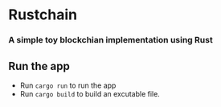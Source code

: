 # Rustchain
### A simple toy blockchian implementation using Rust

## Run the app

* Run `cargo run` to run the app
* Run `cargo build` to build an excutable file.